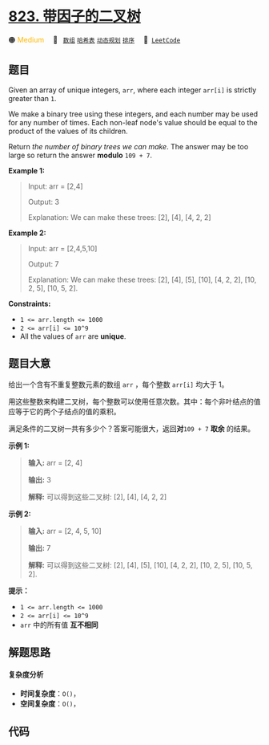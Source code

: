 # [823. 带因子的二叉树](https://leetcode.com/problems/binary-trees-with-factors)

🟠 <font color=#ffb800>Medium</font>&emsp; 🔖&ensp; [`数组`](/tag/array.md) [`哈希表`](/tag/hash-table.md) [`动态规划`](/tag/dynamic-programming.md) [`排序`](/tag/sorting.md)&emsp; 🔗&ensp;[`LeetCode`](https://leetcode.com/problems/binary-trees-with-factors)

## 题目

Given an array of unique integers, `arr`, where each integer `arr[i]` is
strictly greater than `1`.

We make a binary tree using these integers, and each number may be used for
any number of times. Each non-leaf node's value should be equal to the product
of the values of its children.

Return _the number of binary trees we can make_. The answer may be too large
so return the answer **modulo** `109 + 7`.



**Example 1:**

> Input: arr = [2,4]
> 
> Output: 3
> 
> Explanation: We can make these trees: [2], [4], [4, 2, 2]

**Example 2:**

> Input: arr = [2,4,5,10]
> 
> Output: 7
> 
> Explanation: We can make these trees: [2], [4], [5], [10], [4, 2, 2], [10, 2, 5], [10, 5, 2].



**Constraints:**

  * `1 <= arr.length <= 1000`
  * `2 <= arr[i] <= 10^9`
  * All the values of `arr` are **unique**.


## 题目大意

给出一个含有不重复整数元素的数组 `arr` ，每个整数 `arr[i]` 均大于 1。

用这些整数来构建二叉树，每个整数可以使用任意次数。其中：每个非叶结点的值应等于它的两个子结点的值的乘积。

满足条件的二叉树一共有多少个？答案可能很大，返回**对**`109 + 7` **取余** 的结果。



**示例 1:**

> 
> 
> 
> 
> 
> **输入:** arr = [2, 4]
> 
> **输出:** 3
> 
> **解释:** 可以得到这些二叉树: [2], [4], [4, 2, 2]

**示例 2:**

> 
> 
> 
> 
> 
> **输入:** arr = [2, 4, 5, 10]
> 
> **输出:** 7
> 
> **解释:** 可以得到这些二叉树: [2], [4], [5], [10], [4, 2, 2], [10, 2, 5], [10, 5, 2].



**提示：**

  * `1 <= arr.length <= 1000`
  * `2 <= arr[i] <= 10^9`
  * `arr` 中的所有值 **互不相同**


## 解题思路

#### 复杂度分析

- **时间复杂度**：`O()`，
- **空间复杂度**：`O()`，

## 代码

```javascript

```